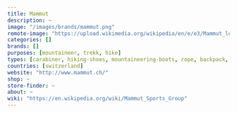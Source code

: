 ```yaml
---
title: Mammut
description: ~
image: "/images/brands/mammut.png"
remote-image: "https://upload.wikimedia.org/wikipedia/en/e/e3/Mammut_logo.jpg"
categories: []
brands: []
purposes: [mountaineer, trekk, hike]
types: [carabiner, hiking-shoes, mountaineering-boots, rope, backpack, sleeping-bag]
countries: [switzerland]
website: "http://www.mammut.ch/"
shop: ~
store-finder: ~
about: ~
wiki: "https://en.wikipedia.org/wiki/Mammut_Sports_Group"
---
```

